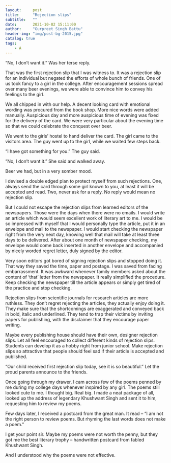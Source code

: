 ```yaml
---
layout:     post
title:      "Rejection slips"
subtitle:   ""
date:       2021-10-02 15:11:00
author:     "Gurpreet Singh Battu"
header-img: "img/post-bg-2015.jpg"
catalog: true
tags:
    - A
---
```


“No, I don’t want it.” Was her terse reply.

That was the first rejection slip that I was witness to. It was a rejection slip for an individual but negated the efforts of whole bunch of friends. One of us took fancy to a girl in the college. After encouragement sessions spread over many beer evenings, we were able to convince him to convey his feelings to the girl.

We all chipped in with our help. A decent looking card with emotional wording was procured from the book shop. More nice words were added manually. Auspicious day and more auspicious time of evening was fixed for the delivery of the card. We were very particular about the evening time so that we could celebrate the conquest over beer.

We went to the girls’ hostel to hand deliver the card. The girl came to the visitors area. The guy went up to the girl, while we waited few steps back.

“I have got something for you.” The guy said.

“No, I don’t want it.” She said and walked away.

Beer we had, but in a very somber mood.

I devised a double edged plan to protect myself from such rejections. One, always send the card through some girl known to you, at least it will be accepted and read. Two, never ask for a reply. No reply would mean no rejection slip.

But I could not escape the rejection slips from learned editors of the newspapers. Those were the days when there were no emails. I would write an article which would seem excellent work of literary art to me. I would be so impressed with myself that I would personally type the article, put it in an envelope and mail to the newspaper. I would start checking the newspaper right from the very next day, knowing well that mail will take at least three days to be delivered. After about one month of newspaper checking, my envelope would come back inserted in another envelope and accompanied by nicely worded regret letter, duly signed by the editor.

Very soon editors got bored of signing rejection slips and stopped doing it. That way they saved the time, paper and postage. I was saved from facing embarrassment. It was awkward whenever family members asked about the content of ‘that’ letter from the newspaper. It really simplified the procedure. Keep checking the newspaper till the article appears or simply get tired of the practice and stop checking.

Rejection slips from scientific journals for research articles are more ruthless. They don’t regret rejecting the articles, they actually enjoy doing it. They make sure that the shortcomings are exaggerated and conveyed back in bold, italic and underlined. They tend to trap their victims by inviting papers for publishing, with the disclaimer that they encourage paper writing.

Maybe every publishing house should have their own, designer rejection slips. Let all feel encouraged to collect different kinds of rejection slips. Students can develop it as a hobby right from junior school. Make rejection slips so attractive that people should feel sad if their article is accepted and published.

“Our child received first rejection slip today, see it is so beautiful.” Let the proud parents announce to the friends.

Once going through my drawer, I cam across few of the poems penned by me during my college days whenever inspired by any girl. The poems still looked cute to me. I thought big. Real big. I made a neat package of all, looked up the address of legendary Khushwant Singh and sent it to him, requesting him to review my poems.

Few days later, I received a postcard from the great man. It read – “I am not the right person to review poems. But rhyming the last words does not make a poem.”

I get your point sir. Maybe my poems were not worth the penny, but they got me the best literary trophy – handwritten postcard from fabled Khushwant Singh.

And I understood why the poems were not effective.
